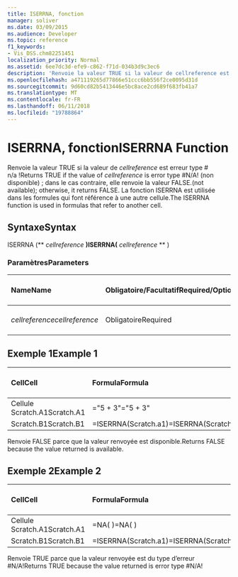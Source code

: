 ```yaml
---
title: ISERRNA, fonction
manager: soliver
ms.date: 03/09/2015
ms.audience: Developer
ms.topic: reference
f1_keywords:
- Vis_DSS.chm82251451
localization_priority: Normal
ms.assetid: 6ee7dc3d-efe9-c862-f71d-034b3d9c3ec6
description: 'Renvoie la valeur TRUE si la valeur de cellreference est erreur type # n/a ! (non disponible) ; dans le cas contraire, elle renvoie la valeur FALSE. La fonction ISERRNA est utilisée dans les formules qui font référence à une autre cellule.'
ms.openlocfilehash: a471119265d77866e51ccc6bb556f2ce0095d31d
ms.sourcegitcommit: 9d60cd82b5413446e5bc8ace2cd689f683fb41a7
ms.translationtype: MT
ms.contentlocale: fr-FR
ms.lasthandoff: 06/11/2018
ms.locfileid: "19788864"
---
```

# <a name="iserrna-function"></a><span data-ttu-id="a0fc9-105">ISERRNA, fonction</span><span class="sxs-lookup"><span data-stu-id="a0fc9-105">ISERRNA Function</span></span>

<span data-ttu-id="a0fc9-106">Renvoie la valeur TRUE si la valeur de _cellreference_ est erreur type # n/a !</span><span class="sxs-lookup"><span data-stu-id="a0fc9-106">Returns TRUE if the value of  _cellreference_ is error type #N/A!</span></span> <span data-ttu-id="a0fc9-107">(non disponible) ; dans le cas contraire, elle renvoie la valeur FALSE.</span><span class="sxs-lookup"><span data-stu-id="a0fc9-107">(not available); otherwise, it returns FALSE.</span></span> <span data-ttu-id="a0fc9-108">La fonction ISERRNA est utilisée dans les formules qui font référence à une autre cellule.</span><span class="sxs-lookup"><span data-stu-id="a0fc9-108">The ISERRNA function is used in formulas that refer to another cell.</span></span> 
  
## <a name="syntax"></a><span data-ttu-id="a0fc9-109">Syntaxe</span><span class="sxs-lookup"><span data-stu-id="a0fc9-109">Syntax</span></span>

<span data-ttu-id="a0fc9-110">ISERRNA (** *cellreference* **)</span><span class="sxs-lookup"><span data-stu-id="a0fc9-110">ISERRNA(** *cellreference* ** )</span></span> 
  
### <a name="parameters"></a><span data-ttu-id="a0fc9-111">Paramètres</span><span class="sxs-lookup"><span data-stu-id="a0fc9-111">Parameters</span></span>

|<span data-ttu-id="a0fc9-112">**Name**</span><span class="sxs-lookup"><span data-stu-id="a0fc9-112">**Name**</span></span>|<span data-ttu-id="a0fc9-113">**Obligatoire/Facultatif**</span><span class="sxs-lookup"><span data-stu-id="a0fc9-113">**Required/Optional**</span></span>|<span data-ttu-id="a0fc9-114">**Type de données**</span><span class="sxs-lookup"><span data-stu-id="a0fc9-114">**Data Type**</span></span>|<span data-ttu-id="a0fc9-115">**Description**</span><span class="sxs-lookup"><span data-stu-id="a0fc9-115">**Description**</span></span>|
|:-----|:-----|:-----|:-----|
| <span data-ttu-id="a0fc9-116">_cellreference_</span><span class="sxs-lookup"><span data-stu-id="a0fc9-116">_cellreference_</span></span> <br/> |<span data-ttu-id="a0fc9-117">Obligatoire</span><span class="sxs-lookup"><span data-stu-id="a0fc9-117">Required</span></span>  <br/> |<span data-ttu-id="a0fc9-118">**Chaîne**</span><span class="sxs-lookup"><span data-stu-id="a0fc9-118">**String**</span></span> <br/> |<span data-ttu-id="a0fc9-119">Référence à une cellule</span><span class="sxs-lookup"><span data-stu-id="a0fc9-119">Reference to a cell.</span></span>  <br/> |
   
## <a name="example-1"></a><span data-ttu-id="a0fc9-120">Exemple 1</span><span class="sxs-lookup"><span data-stu-id="a0fc9-120">Example 1</span></span>

|<span data-ttu-id="a0fc9-121">**Cell**</span><span class="sxs-lookup"><span data-stu-id="a0fc9-121">**Cell**</span></span>|<span data-ttu-id="a0fc9-122">**Formula**</span><span class="sxs-lookup"><span data-stu-id="a0fc9-122">**Formula**</span></span>|<span data-ttu-id="a0fc9-123">**Valeur renvoyée**</span><span class="sxs-lookup"><span data-stu-id="a0fc9-123">**Value returned**</span></span>|
|:-----|:-----|:-----|
|<span data-ttu-id="a0fc9-124">Cellule Scratch.A1</span><span class="sxs-lookup"><span data-stu-id="a0fc9-124">Scratch.A1</span></span>  <br/> |<span data-ttu-id="a0fc9-125">="5 + 3"</span><span class="sxs-lookup"><span data-stu-id="a0fc9-125">="5 + 3"</span></span>  <br/> |<span data-ttu-id="a0fc9-126">« 8 »</span><span class="sxs-lookup"><span data-stu-id="a0fc9-126">"8"</span></span>  <br/> |
|<span data-ttu-id="a0fc9-127">Scratch.B1</span><span class="sxs-lookup"><span data-stu-id="a0fc9-127">Scratch.B1</span></span>  <br/> |<span data-ttu-id="a0fc9-128">=ISERRNA(Scratch.a1)</span><span class="sxs-lookup"><span data-stu-id="a0fc9-128">=ISERRNA(Scratch.A1)</span></span>  <br/> |<span data-ttu-id="a0fc9-129">FALSE</span><span class="sxs-lookup"><span data-stu-id="a0fc9-129">FALSE</span></span>  <br/> |
   
<span data-ttu-id="a0fc9-130">Renvoie FALSE parce que la valeur renvoyée est disponible.</span><span class="sxs-lookup"><span data-stu-id="a0fc9-130">Returns FALSE because the value returned is available.</span></span>
  
## <a name="example-2"></a><span data-ttu-id="a0fc9-131">Exemple 2</span><span class="sxs-lookup"><span data-stu-id="a0fc9-131">Example 2</span></span>

|<span data-ttu-id="a0fc9-132">**Cell**</span><span class="sxs-lookup"><span data-stu-id="a0fc9-132">**Cell**</span></span>|<span data-ttu-id="a0fc9-133">**Formula**</span><span class="sxs-lookup"><span data-stu-id="a0fc9-133">**Formula**</span></span>|<span data-ttu-id="a0fc9-134">**Valeur renvoyée**</span><span class="sxs-lookup"><span data-stu-id="a0fc9-134">**Value returned**</span></span>|
|:-----|:-----|:-----|
|<span data-ttu-id="a0fc9-135">Cellule Scratch.A1</span><span class="sxs-lookup"><span data-stu-id="a0fc9-135">Scratch.A1</span></span>  <br/> |<span data-ttu-id="a0fc9-136">=NA( )</span><span class="sxs-lookup"><span data-stu-id="a0fc9-136">=NA( )</span></span>  <br/> |<span data-ttu-id="a0fc9-137">#N/A!</span><span class="sxs-lookup"><span data-stu-id="a0fc9-137">#N/A!</span></span>  <br/> |
|<span data-ttu-id="a0fc9-138">Scratch.B1</span><span class="sxs-lookup"><span data-stu-id="a0fc9-138">Scratch.B1</span></span>  <br/> |<span data-ttu-id="a0fc9-139">=ISERRNA(Scratch.a1)</span><span class="sxs-lookup"><span data-stu-id="a0fc9-139">=ISERRNA(Scratch.A1)</span></span>  <br/> |<span data-ttu-id="a0fc9-140">TRUE</span><span class="sxs-lookup"><span data-stu-id="a0fc9-140">TRUE</span></span>  <br/> |
   
<span data-ttu-id="a0fc9-141">Renvoie TRUE parce que la valeur renvoyée est du type d’erreur #N/A!</span><span class="sxs-lookup"><span data-stu-id="a0fc9-141">Returns TRUE because the value returned is error type #N/A!</span></span>
  

